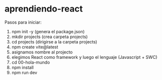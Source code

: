 # aprendiendo-react

Pasos para iniciar:

1. npm init -y (genera el package.json)
2. mkdir projects (crea carpeta projects)
3. cd projects (dirigirse a la carpeta projects)
4. npm create vite@latest
5. asignamos nombre al projecto
6. elegimos React como framework y luego el lenguaje (Javascript + SWC)
7. cd 00-hola-mundo
8. npm install
9. npm run dev
